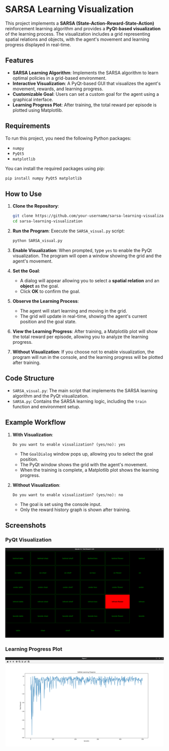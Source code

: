 # SARSA Learning Visualization

This project implements a **SARSA (State-Action-Reward-State-Action)** reinforcement learning algorithm and provides a **PyQt-based visualization** of the learning process. The visualization includes a grid representing spatial relations and objects, with the agent's movement and learning progress displayed in real-time.

## Features

- **SARSA Learning Algorithm**: Implements the SARSA algorithm to learn optimal policies in a grid-based environment.
- **Interactive Visualization**: A PyQt-based GUI that visualizes the agent's movement, rewards, and learning progress.
- **Customizable Goal**: Users can set a custom goal for the agent using a graphical interface.
- **Learning Progress Plot**: After training, the total reward per episode is plotted using Matplotlib.

## Requirements

To run this project, you need the following Python packages:

- `numpy`
- `PyQt5`
- `matplotlib`

You can install the required packages using pip:

```bash
pip install numpy PyQt5 matplotlib
```

## How to Use

1. **Clone the Repository**:
   ```bash
   git clone https://github.com/your-username/sarsa-learning-visualization.git
   cd sarsa-learning-visualization
   ```

2. **Run the Program**:
   Execute the `SARSA_visual.py` script:
   ```bash
   python SARSA_visual.py
   ```

3. **Enable Visualization**:
   When prompted, type `yes` to enable the PyQt visualization. The program will open a window showing the grid and the agent's movement.

4. **Set the Goal**:
   - A dialog will appear allowing you to select a **spatial relation** and an **object** as the goal.
   - Click **OK** to confirm the goal.

5. **Observe the Learning Process**:
   - The agent will start learning and moving in the grid.
   - The grid will update in real-time, showing the agent's current position and the goal state.

6. **View the Learning Progress**:
   After training, a Matplotlib plot will show the total reward per episode, allowing you to analyze the learning progress.

7. **Without Visualization**:
   If you choose not to enable visualization, the program will run in the console, and the learning progress will be plotted after training.

## Code Structure

- `SARSA_visual.py`: The main script that implements the SARSA learning algorithm and the PyQt visualization.
- `SARSA.py`: Contains the SARSA learning logic, including the `train` function and environment setup.

## Example Workflow

1. **With Visualization**:
   ```
   Do you want to enable visualization? (yes/no): yes
   ```
   - The `GoalDialog` window pops up, allowing you to select the goal position.
   - The PyQt window shows the grid with the agent's movement.
   - When the training is complete, a Matplotlib plot shows the learning progress.

2. **Without Visualization**:
   ```
   Do you want to enable visualization? (yes/no): no
   ```
   - The goal is set using the console input.
   - Only the reward history graph is shown after training.

## Screenshots

### PyQt Visualization
![PyQt Visualization](screenshots/visualization.png)

### Learning Progress Plot
![Learning Progress Plot](screenshots/plot.png)

